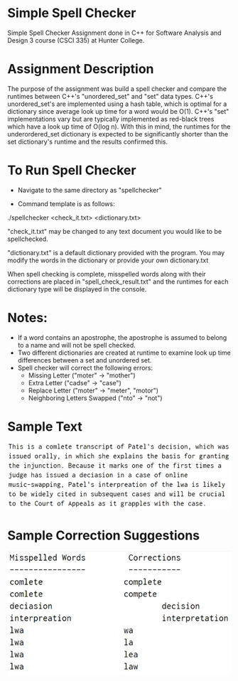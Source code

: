 # Simple Spell Checker
 Simple Spell Checker Assignment done in C++ for Software Analysis and Design 3 course (CSCI 335) at Hunter College.
 
 # Assignment Description
 
The purpose of the assignment was build a spell checker and compare the runtimes between C++'s "unordered_set" and "set" data types. C++'s unordered_set's are implemented using a hash table, which is optimal for a dictionary since average look up time for a word would be O(1). C++'s "set" implementations vary but are typically implemented as red-black trees which have a look up time of O(log n). With this in mind, the runtimes for the underordered_set dictionary is expected to be significantly shorter than the set dictionary's runtime and the results confirmed this.
 
# To Run Spell Checker
 - Navigate to the same directory as "spellchecker"
 
 
 - Command template is as follows:
 
 
 ./spellchecker <check_it.txt> <dictionary.txt>
 
 
 
 "check_it.txt" may be changed to any text document you would like to be spellchecked.
 
 "dictionary.txt" is a default dictionary provided with the program. You may modify the words in the dictionary or provide your own dictionary.txt
 
 
 
 When spell checking is complete, misspelled words along with their corrections are placed in "spell_check_result.txt" and the runtimes for each dictionary type will be displayed in the console.
 
 
 
 # Notes:
  - If a word contains an apostrophe, the apostrophe is assumed to belong to a name and will not be spell checked.
  - Two different dictionaries are created at runtime to examine look up time differences between a set and unordered set.
  - Spell checker will correct the following errors:
    - Missing Letter ("moter" -> "mother")
    - Extra Letter ("cadse" -> "case")
    - Replace Letter ("moter" -> "meter", "motor")
    - Neighboring Letters Swapped ("nto" -> "not")
    
    
    
    
 
 # Sample Text
 <img src="/textPreview.jpg">
 
 
 
 
 
 
 # Sample Correction Suggestions
 <img src="/correctionPreview.jpg">
